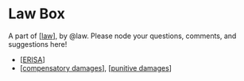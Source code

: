 # Law Box

A part of [[law]], by @law. Please node your questions, comments, and suggestions here!

- [[ERISA]]
- [[compensatory damages]], [[punitive damages]]

[//begin]: # "Autogenerated link references for markdown compatibility"
[law]: law.md "Law"
[ERISA]: erisa.md "Employee Retirement Income Security Program"
[compensatory damages]: compensatory-damages.md "Compensatory Damages"
[punitive damages]: punitive-damages.md "Punitive Damages"
[//end]: # "Autogenerated link references"